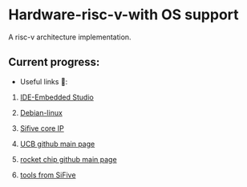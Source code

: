 # Hardware-risc-v-with OS support
A risc-v architecture implementation.

## Current progress:

- Useful links :link::

1. [IDE-Embedded Studio](https://www.segger.com/products/development-tools/embedded-studio/editions/risc-v/)

2. [Debian-linux](https://wiki.debian.org/RISC-V)

3. [Sifive core IP](https://www.sifive.com/risc-v-core-ip)

4. [UCB github main page](https://github.com/ucb-bar)

5. [rocket chip github main page](https://github.com/chipsalliance/rocket-chip)

6. [tools from SiFive](https://www.sifive.com/boards/)
